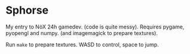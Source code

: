 Sphorse
=======

My entry to NöX 24h gamedev. (code is quite messy). Requires pygame, pyopengl and numpy. (and imagemagick to prepare textures).

Run `make` to prepare textures.
WASD to control, space to jump.
